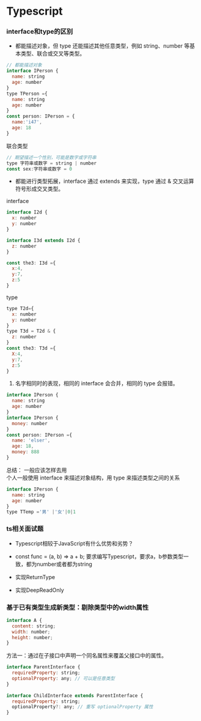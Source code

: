  # Typescript

###  interface和type的区别

- 都能描述对象，但 type 还能描述其他任意类型，例如 string、number 等基本类型、联合或交叉等类型。


```javascript
// 都能描述对象
interface IPerson {
  name: string
  age: number
}
type TPerson ={
  name: string
  age: number
}
const person: IPerson = {
  name:'i47',
  age: 18
}
```
联合类型
```javascript
// 期望描述一个性别，可能是数字或字符串
type 字符串或数字 = string | number
const sex:字符串或数字 = 0
```

- 都能进行类型拓展，interface 通过 extends 来实现，type 通过 & 交叉运算符号形成交叉类型。

interface
```javascript
interface I2d {
  x: number
  y: number
}

interface I3d extends I2d {
  z: number
}

const the3: I3d ={
  x:4,
  y:7,
  z:5
}
```

type
```javascript
type T2d={
  x: number
  y: number
}
type T3d = T2d & {
  z: number
}
const the3: T3d ={
  X:4,
  y:7,
  z:5
}
```

1. 名字相同时的表现，相同的 interface 会合并，相同的 type 会报错。

```javascript
interface IPerson {
  name: string
  age: number
}
interface IPerson {
  money: number
}
const person: IPerson ={
  name: 'elser',
  age: 18,
  money: 888
}
```

总结： 一般应该怎样去用  
个人一般使用 interface 来描述对象结构，用 type 来描述类型之间的关系
```javascript
interface IPerson {
  name: string
  age: number
}
type TTemp ='男' |'女'|0|1
```


### ts相关面试题
- Typescript相较于JavaScript有什么优势和劣势？

- const func = (a, b) => a + b; 要求编写Typescript，要求a，b参数类型一致，都为number或者都为string

- 实现ReturnType

- 实现DeepReadOnly

 ### 基于已有类型生成新类型：剔除类型中的width属性
```javascript
interface A {
  content: string;
  width: number;
  height: number;
}
```

方法一：通过在子接口中声明一个同名属性来覆盖父接口中的属性。
```javascript
interface ParentInterface {  
  requiredProperty: string;  
  optionalProperty: any; // 可以是任意类型  
}  
  
interface ChildInterface extends ParentInterface {  
  requiredProperty: string;  
  optionalProperty?: any; // 重写 optionalProperty 属性  
}  
```